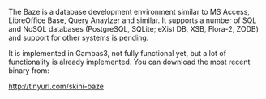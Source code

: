 The Baze is a database development environment similar to MS Access, 
LibreOffice Base, Query Anaylzer and similar. It supports a number
of SQL and NoSQL databases (PostgreSQL, SQLite; eXist DB, XSB,
Flora-2, ZODB) and support for other systems is pending.

It is implemented in Gambas3, not fully functional yet, but a lot
of functionality is already implemented. You can download the most
recent binary from:

http://tinyurl.com/skini-baze
